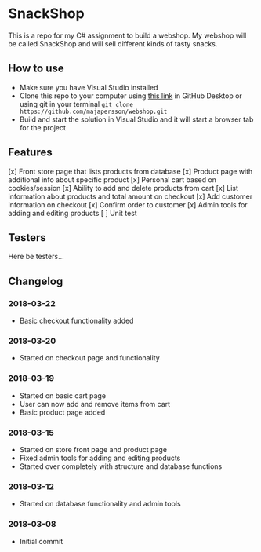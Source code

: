 # SnackShop
This is a repo for my C# assignment to build a webshop. My webshop will be called SnackShop and will sell different kinds of tasty snacks.

## How to use
- Make sure you have Visual Studio installed
- Clone this repo to your computer using [this link](https://github.com/majapersson/webshop.git) in GitHub Desktop or using git in your terminal `git clone https://github.com/majapersson/webshop.git`
- Build and start the solution in Visual Studio and it will start a browser tab for the project

## Features
[x] Front store page that lists products from database
[x] Product page with additional info about specific product
[x] Personal cart based on cookies/session
[x] Ability to add and delete products from cart
[x] List information about products and total amount on checkout
[x] Add customer information on checkout
[x] Confirm order to customer
[x] Admin tools for adding and editing products
[ ] Unit test

## Testers
Here be testers...

## Changelog

### 2018-03-22
- Basic checkout functionality added

### 2018-03-20
- Started on checkout page and functionality

### 2018-03-19
- Started on basic cart page
- User can now add and remove items from cart
- Basic product page added

### 2018-03-15
- Started on store front page and product page
- Fixed admin tools for adding and editing products
- Started over completely with structure and database functions

### 2018-03-12
- Started on database functionality and admin tools

### 2018-03-08
- Initial commit
